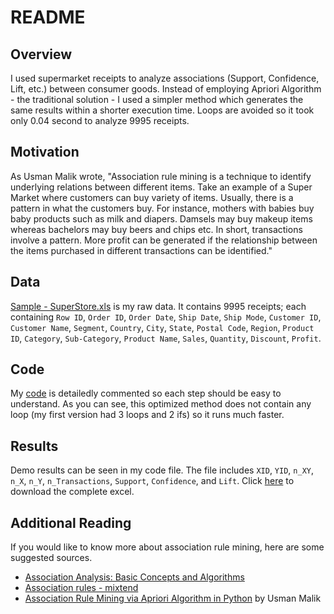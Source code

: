 README
================

Overview
----------
I used supermarket receipts to analyze associations (Support, Confidence, Lift, etc.) between consumer goods. Instead of employing Apriori Algorithm - the traditional solution - I used a simpler method which generates the same results within a shorter execution time. Loops are avoided so it took only 0.04 second to analyze 9995 receipts.

Motivation
--------
As Usman Malik wrote, "Association rule mining is a technique to identify underlying relations between different items. Take an example of a Super Market where customers can buy variety of items. Usually, there is a pattern in what the customers buy. For instance, mothers with babies buy baby products such as milk and diapers. Damsels may buy makeup items whereas bachelors may buy beers and chips etc. In short, transactions involve a pattern. More profit can be generated if the relationship between the items purchased in different transactions can be identified."

Data
--------
[Sample - SuperStore.xls](https://github.com/HonglingLei/association-rule-mining/blob/master/Sample%20-%20Superstore.xls) is my raw data. It contains 9995 receipts; each containing `Row ID`,	`Order ID`,	`Order Date`,	`Ship Date`,	`Ship Mode`,	`Customer ID`,	`Customer Name`,	`Segment`,	`Country`,	`City`,	`State`,	`Postal Code`,	`Region`,	`Product ID`,	`Category`,	`Sub-Category`,	`Product Name`,	`Sales`,	`Quantity`,	`Discount`,	`Profit`.

Code
--------
My [code](https://github.com/HonglingLei/association-rule-mining/blob/master/%5BCode%5D%20Sample%20Superstore%20Association.ipynb) is detailedly commented so each step should be easy to understand. As you can see, this optimized method does not contain any loop (my first version had 3 loops and 2 ifs) so it runs much faster.

Results
--------
Demo results can be seen in my code file. The file includes `XID`, `YID`, `n_XY`, `n_X`, `n_Y`, `n_Transactions`, `Support`, `Confidence`, and `Lift`. Click [here](https://github.com/HonglingLei/association-rule-mining/blob/master/Sample%20Supperstore%20Association%20Results.xls) to download the complete excel.

Additional Reading 
--------
If you would like to know more about association rule mining, here are some suggested sources.
- [Association Analysis: Basic Concepts and Algorithms](https://github.com/HonglingLei/association-rule-mining/blob/master/Association%20analysis.pdf) 
- [Association rules - mixtend](http://rasbt.github.io/mlxtend/user_guide/frequent_patterns/association_rules/)
- [Association Rule Mining via Apriori Algorithm in Python](https://stackabuse.com/association-rule-mining-via-apriori-algorithm-in-python/) by Usman Malik

